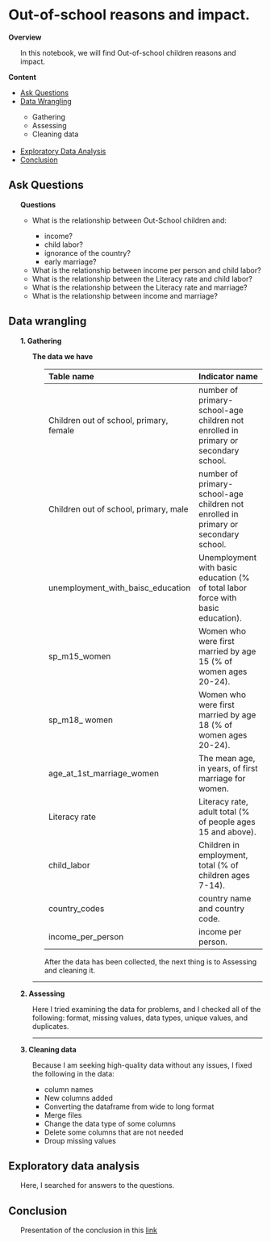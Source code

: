 
# Out-of-school reasons and impact.

**Overview**<ul>In this notebook, we will find Out-of-school children reasons and impact.</ul>
    
**Content**<ul>
    <li>[Ask Questions](#ask-questions)</li>
    <li>[Data Wrangling](#data-wrangling)</li>
        <ul>
            <li>Gathering</li>
            <li>Assessing</li>
            <li>Cleaning data</li>
        </ul>    
    <li>[ Exploratory Data Analysis](#exploratory-data-analysis)</li>
    <li>[Conclusion](#conclusion)</li> 
</ul>



## Ask Questions

  <ul>

  **Questions**  <ul>
    <li> What is the relationship between Out-School children and:</li>
    <ul>
        <li>income?</li>
        <li>child labor?</li>
        <li>ignorance of the country?</li>
        <li>early marriage?</li>
    </ul>
    <li>What is the relationship between income per person and child labor?</li>
    <li>What is the relationship between the Literacy rate and child labor?</li>
    <li>What is the relationship between the Literacy rate and marriage?</li>
    <li>What is the relationship between income and marriage?</li>
     </ul>
</ul>
 


##  Data wrangling  
  
**<ul>1. Gathering**

<ul>
 
 **The data we have** <ul>

|Table name     |Indicator name   |
|:-----         | :--------  |
|Children out of school, primary, female |number of primary-school-age children not enrolled in primary or secondary school.|
|Children out of school, primary, male |number of primary-school-age children not enrolled in primary or secondary school.|
|unemployment_with_baisc_education|Unemployment with basic education (% of total labor force with basic education).|
|sp_m15_women|Women who were first married by age 15 (% of women ages 20-24).|
|sp_m18_ women|Women who were first married by age 18 (% of women ages 20-24).|
|age_at_1st_marriage_women|The mean age, in years, of first marriage for women.|
|Literacy rate|Literacy rate, adult total (% of people ages 15 and above).|
|child_labor|	Children in employment, total (% of children ages 7-14).|
|country_codes|	country name and country code.|
|income_per_person|	income per person.|


After the data has been collected, the next thing is to Assessing and cleaning it.

</ul>

------------------

</ul>

    
**2. Assessing**
<ul><p>Here I tried examining the data for problems, and I checked all of the following: format, missing values, data types, unique values, and duplicates.
</p></ul>
<ul>

------------------------------------------------------------
</ul>

**3. Cleaning data**
<ul>Because I am seeking high-quality data without any issues, I fixed the following in the data:
    <ul>
        <li>column names</li>
        <li>New columns added</li>
        <li>Converting the dataframe from wide to long format</li>
        <li>Merge files</li>
        <li>Change the data type of some columns</li>
        <li>Delete some columns that are not needed</li>
        <li>Droup missing values</li>
    </ul> 
</ul>
</ul>


## Exploratory data analysis
    
<ul><p>Here, I searched for answers to the questions. </p></ul>

## Conclusion
<ul>

Presentation of the conclusion in this [link](#)
</ul>